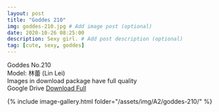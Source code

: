 ```yaml
---
layout: post
title: "Goddes 210"
img: goddes-210.jpg # Add image post (optional)
date: 2020-10-26 08:25:00
description: Sexy girl. # Add post description (optional)
tag: [cute, sexy, goddes]
---
```

Goddes No.210  
Model: 林蕾 (Lin Lei)                    
Images in download package have full quality                    
Google Drive [Download Full](http://gestyy.com/erkead)

{% include image-gallery.html folder="/assets/img/A2/goddes-210/" %}
